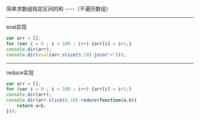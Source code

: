 简单求数组指定区间的和 ----（不遍历数组）



***
eval实现
```javascript
var arr = [];
for (var i = 0 ; i < 100 ; i++) {arr[i] = i+1;}
console.dir(arr);
console.dir(eval(arr.slice(0,10).join("+")));
```



***

reduce实现

```javascript
var arr = [];
for (var i = 0 ; i < 100 ; i++) {arr[i] = i+1;}
console.dir(arr);
console.dir(arr.slice(0,10).reduce(function(a,b){
	return a+b;
}));
```

